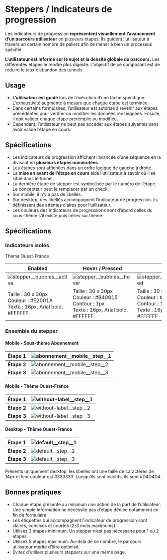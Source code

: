 # Steppers / Indicateurs de progression


Les indicateurs de progression **représentent visuellement l’avancement d’un parcours utilisateur** en plusieurs étapes. Ils guident l’utilisateur à travers un certain nombre de paliers afin de mener à bien un processus spécifié.

**L’utilisateur est informé sur le sujet et la densité globale du parcours.** Les différentes étapes le rendre plus digeste.
L’objectif de ce composant est de réduire le taux d’abandon des tunnels.


## Usage

- **L’utilisateur est guidé** lors de l’exécution d’une tâche spécifique. L’exhaustivité augmente à mesure que chaque étape est terminée.
- Dans certains formulaires, l’utilisateur est autorisé à revenir aux étapes précédentes pour vérifier ou modifier les données renseignées. Ensuite, il doit valider chaque étape préremplie ou modifiée.
- Cependant, l’utilisateur ne peut pas accéder aux étapes suivantes sans avoir validé l’étape en cours.

## Spécifications

- Les indicateurs de progression affichent l’avancée d’une séquence en la divisant en **plusieurs étapes numérotées**.
- Les étapes sont affichées dans un ordre logique de gauche à droite.
- La **mise en avant de l’étape en cours** aide l’utilisateur à savoir où il se situe dans le tunnel.
- La dernière étape de stepper est symbolisée par le numéro de l’étape. Le concepteur peut le remplacer par un check.
- Sur mobile, il n’y a pas de libellés.
- Sur desktop, des libellés accompagnent l’indicateur de progression. Ils définissent des attentes claires pour l’utilisateur.
- Les couleurs des indicateurs de progressions sont d’abord celles du sous-thème s’il existe puis celles sur thème.

## Spécifications

### Indicateurs isolés

Thème Ouest-France


Enabled | Hover / Pressed | Inactif | Check
------------ | ------------- | ------------- | ------------- |
![stepper__bubbles__active](components/2-MOLECULES/Steppers/design/stepper__bubbles__active.png)| ![stepper__bubbles__hover](components/2-MOLECULES/Steppers/design/stepper__bubbles__hover.png) |  ![stepper__bubbles__disabled](components/2-MOLECULES/Steppers/design/stepper__bubbles__disabled.png) | ![stepper__bubbles__check](components/2-MOLECULES/Steppers/design/stepper__bubbles__check.png)
Taille : 30 x 30px <br> Couleur : #E2001A <br> Texte : 16px, Arial bold, #FFFFFF | Taille : 30 x 30px  <br> Couleur : #B40015 <br> Contour : 1px <br> Texte : 16px, Arial bold, #FFFFFF | Taille : 30 x 30px <br> Couleur : #D4D4D4 <br> Contour : 1px <br> Texte : 16px, Arial bold, #FFFFFF | Taille : 30 x 30px <br> Couleur : #E2001A <br> Couleur du symbole : #FFFFFF


### Ensemble du stepper

#### Mobile - Sous-thème Abonnement

**Étape 1** | ![abonnement__mobile__step__1](components/2-MOLECULES/Steppers/design/abonnement__mobile__step__1.png)
------------ | -------------
**Étape 2** | ![abonnement__mobile__step__2](components/2-MOLECULES/Steppers/design/abonnement__mobile__step__2.png)
**Étape 3** | ![abonnement__mobile__step__3](components/2-MOLECULES/Steppers/design/abonnement__mobile__step__3.png)

#### Mobile - Thème Ouest-France

**Étape 1** | ![without-label__step__1](components/2-MOLECULES/Steppers/design/without-label__step__1.png)
------------ | -------------
**Étape 2** | ![without-label__step__2](components/2-MOLECULES/Steppers/design/without-label__step__2.png)
**Étape 3** | ![without-label__step__3](components/2-MOLECULES/Steppers/design/without-label__step__3.png)

#### Desktop - Thème Ouest-France

**Étape 1** | ![default__step__1](components/2-MOLECULES/Steppers/design/default__step__1.png)
------------ | -------------
**Étape 2** | ![default__step__2](components/2-MOLECULES/Steppers/design/default__step__2.png)
**Étape 3** | ![default__step__3](components/2-MOLECULES/Steppers/design/default__step__3.png)

Présents uniquement desktop, les libellés ont une taille de caractères de 14px et leur couleur est #333333. Lorsqu’ils sont inactifs, ils sont #D4D4D4.
## Bonnes pratiques

- Chaque étape présente au minimum une action de la part de l’utilisateur. Une simple information ne nécessite pas d’étape dédiée notamment en fin de formulaire.
- Les étiquettes qui accompagnent l’indicateur de progression sont claires, concises et courtes (2-3 mots maximums).
- Utilisez 3 étapes minimum. Un stepper n’est pas nécessaire pour 1 ou 2 étapes.
- Utilisez 5 étapes maximum. Au-delà de ce nombre, le parcours utilisateur mérite d’être optimisé.
- Évitez d’utiliser plusieurs steppers sur une même page.
